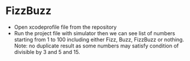# FizzBuzz
- Open xcodeprofile file from the repository 
- Run the project file with simulator then we can see list of numbers starting from 1 to 100 including either Fizz, Buzz, FizzBuzz or nothing. 
Note: no duplicate result as some numbers may satisfy condition of divisible by 3 and 5 and 15.
